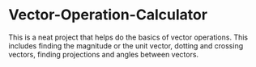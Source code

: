 # Vector-Operation-Calculator
This is a neat project that helps do the basics of vector operations. This includes finding the magnitude or the unit vector, dotting and crossing vectors, finding projections and angles between vectors.

